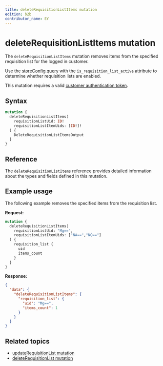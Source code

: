 ```yaml
---
title: deleteRequisitionListItems mutation
edition: b2b
contributor_name: EY
---
```


# deleteRequisitionListItems mutation

The `deleteRequisitionListItems` mutation removes items from the specified requisition list for the logged in customer.

<InlineAlert variant="info" slots="text" />

Use the [storeConfig query](../../../../schema/store/queries/store-config.md) with the `is_requisition_list_active` attribute to determine whether requisition lists are enabled.

This mutation requires a valid [customer authentication token](../../../customer/mutations/generate-token.md).

## Syntax

```graphql
mutation {
  deleteRequisitionListItems(
    requisitionListUid: ID!
    requisitionListItemUids: [ID!]!
  ) {
    DeleteRequisitionListItemsOutput
  }
}
```

## Reference

The [`deleteRequisitionListItems`](https://developer.adobe.com/commerce/webapi/graphql-api/index.html#mutation-deleteRequisitionListItems) reference provides detailed information about the types and fields defined in this mutation.

## Example usage

The following example removes the specified items from the requisition list.

**Request:**

``` graphql
mutation {
  deleteRequisitionListItems(
    requisitionListUid: "Mg==",
    requisitionListItemUids: ["NA==","NQ=="]
  ) {
    requisition_list {
      uid
      items_count
    }
  }
}
```

**Response:**

``` json
{
  "data": {
    "deleteRequisitionListItems": {
      "requisition_list": {
        "uid": "Mg==",
        "items_count": 1
      }
    }
  }
}
```

## Related topics

*  [updateRequisitionList mutation](update.md)
*  [deleteRequisitionList mutation](delete.md)
